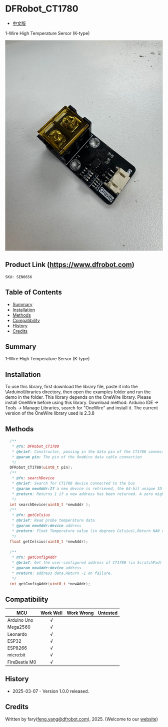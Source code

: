 DFRobot_CT1780
===========================

* [中文版](./README_CN.md)

1-Wire High Temperature Sersor (K-type)

![产品效果图片](./resources/images/DFRobot_CT1780.png)
  
## Product Link (https://www.dfrobot.com)
    SKU: SEN0656

## Table of Contents

  * [Summary](#summary)
  * [Installation](#installation)
  * [Methods](#methods)
  * [Compatibility](#compatibility)
  * [History](#history)
  * [Credits](#credits)

## Summary

1-Wire High Temperature Sersor (K-type)

## Installation

To use this library, first download the library file, paste it into the \Arduino\libraries directory, then open the examples folder and run the demo in the folder.
This library depends on the OneWire library. Please install OneWire before using this library. Download method: Arduino IDE → Tools → Manage Libraries, search for "OneWire" and install it.
The current version of the OneWire library used is 2.3.8
## Methods

```C++
  /**
   * @fn: DFRobot_CT1780
   * @brief: Constructor, passing in the data pin of the CT1780 connection
   * @param pin: The pin of the OneWire data cable connection
   */
  DFRobot_CT1780(uint8_t pin);
  /**
   * @fn: searchDevice
   * @brief: Search for CT1780 device connected to the bus
   * @param newAddr:If a new device is retrieved, the 64-bit unique ID of the device is stored at that address
   * @return: Returns 1 if a new address has been returned. A zero might mean that the bus is shorted, there are no devices, or you have already retrieved all of them.
   */
  int searchDevice(uint8_t *newAddr );
  /**
   * @fn: getCelsius
   * @brief: Read probe temperature data
   * @param newAddr:device address
   * @return: float Temperature value (in degrees Celsius),Return NAN on failure.
   */
  float getCelsius(uint8_t *newAddr);

  /**
   * @fn: getConfigAddr
   * @brief: Get the user-configured address of CT1780 (in ScratchPad)
   * @param newAddr:device address
   * @return: address data,Return -1 on failure.
   */
  int getConfigAddr(uint8_t *newAddr);

```

## Compatibility

MCU                | Work Well    | Work Wrong   |   Untested   |
------------------ | :----------: | :----------: | :----------: | 
Arduino Uno        |      √       |              |              |
Mega2560           |      √       |              |              |
Leonardo           |      √       |              |              |
ESP32              |      √       |              |              |
ESP8266            |      √       |              |              |
micro:bit          |      √       |              |              |
FireBeetle M0      |      √       |              |              |


## History

- 2025-03-07 - Version 1.0.0 released.

## Credits

Written by fary(feng.yang@dfrobot.com), 2025. (Welcome to our [website](https://www.dfrobot.com/))

